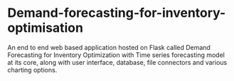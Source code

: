 # Demand-forecasting-for-inventory-optimisation
An end to end web based application hosted on Flask called Demand Forecasting for Inventory Optimization with Time series forecasting model at its core, along with user interface, database, file connectors and various charting options.
